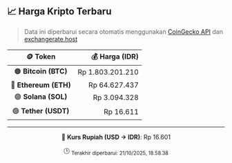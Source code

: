 

<!-- HARGA_KRIPTO -->
## 📈 Harga Kripto Terbaru

> Data ini diperbarui secara otomatis menggunakan [CoinGecko API](https://www.coingecko.com/) dan [exchangerate.host](https://exchangerate.host/)

<div align="center">

| 🪙 Token | 💰 Harga (IDR) |
|:------:|---------------:|
| 🟠 **Bitcoin (BTC)**   | Rp 1.803.201.210 |
| 🔵 **Ethereum (ETH)**  | Rp 64.627.437 |
| 🟣 **Solana (SOL)**    | Rp 3.094.328 |
| 🟢 **Tether (USDT)**   | Rp 16.611 |

---

💱 **Kurs Rupiah (USD → IDR)**: Rp 16.601

🕒 <sub>Terakhir diperbarui: 21/10/2025, 18.58.38</sub>

</div>
<!-- /HARGA_KRIPTO -->